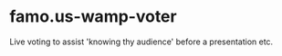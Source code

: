 famo.us-wamp-voter
==================

Live voting to assist 'knowing thy audience' before a presentation etc.
